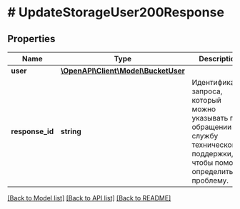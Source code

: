 # # UpdateStorageUser200Response

## Properties

Name | Type | Description | Notes
------------ | ------------- | ------------- | -------------
**user** | [**\OpenAPI\Client\Model\BucketUser**](BucketUser.md) |  |
**response_id** | **string** | Идентификатор запроса, который можно указывать при обращении в службу технической поддержки, чтобы помочь определить проблему. |

[[Back to Model list]](../../README.md#models) [[Back to API list]](../../README.md#endpoints) [[Back to README]](../../README.md)

